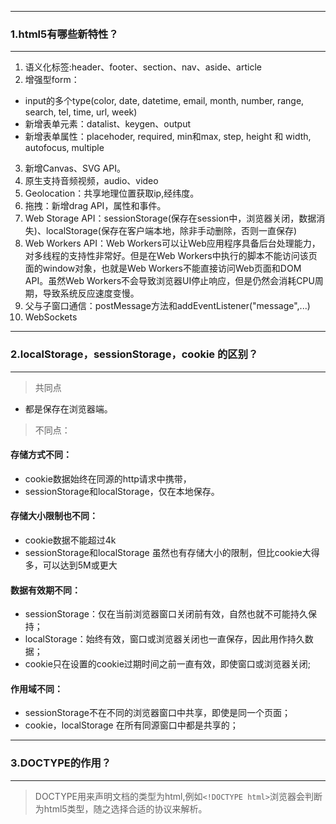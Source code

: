 
----
### <a id="html_1">1.html5有哪些新特性？</a>
-----

1. 语义化标签:header、footer、section、nav、aside、article
2. 增强型form：
* input的多个type(color, date, datetime, email, month, number, range, search, tel, time, url, week)
* 新增表单元素：datalist、keygen、output
* 新增表单属性：placehoder, required, min和max, step, height 和 width, autofocus, multiple
3. 新增Canvas、SVG API。
4. 原生支持音频视频，audio、video
5. Geolocation：共享地理位置获取ip,经纬度。
6. 拖拽：新增drag API，属性和事件。
8. Web Storage API：sessionStorage(保存在session中，浏览器关闭，数据消失)、localStorage(保存在客户端本地，除非手动删除，否则一直保存)
9. Web Workers API：Web Workers可以让Web应用程序具备后台处理能力，对多线程的支持性非常好。但是在Web Workers中执行的脚本不能访问该页面的window对象，也就是Web Workers不能直接访问Web页面和DOM API。虽然Web Workers不会导致浏览器UI停止响应，但是仍然会消耗CPU周期，导致系统反应速度变慢。
10. 父与子窗口通信：postMessage方法和addEventListener("message",...)
11. WebSockets

----
### <a id="html_2">2.localStorage，sessionStorage，cookie 的区别？</a>
----

> 共同点
* 都是保存在浏览器端。

> 不同点：
#### 存储方式不同：
* cookie数据始终在同源的http请求中携带，
* sessionStorage和localStorage，仅在本地保存。
#### 存储大小限制也不同：
* cookie数据不能超过4k
* sessionStorage和localStorage 虽然也有存储大小的限制，但比cookie大得多，可以达到5M或更大
#### 数据有效期不同：
* sessionStorage：仅在当前浏览器窗口关闭前有效，自然也就不可能持久保持；
* localStorage：始终有效，窗口或浏览器关闭也一直保存，因此用作持久数据；
* cookie只在设置的cookie过期时间之前一直有效，即使窗口或浏览器关闭;
#### 作用域不同：
* sessionStorage不在不同的浏览器窗口中共享，即使是同一个页面；
* cookie，localStorage 在所有同源窗口中都是共享的；


----
### <a id="html_3">3.DOCTYPE的作用？ </a>
----

> DOCTYPE用来声明文档的类型为html,例如```<!DOCTYPE html>```浏览器会判断为html5类型，随之选择合适的协议来解析。


